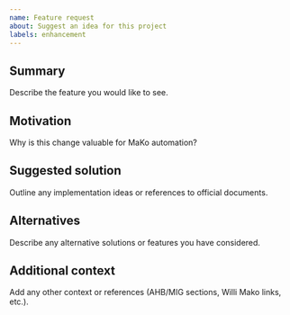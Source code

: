 ```yaml
---
name: Feature request
about: Suggest an idea for this project
labels: enhancement
---
```


## Summary

Describe the feature you would like to see.

## Motivation

Why is this change valuable for MaKo automation?

## Suggested solution

Outline any implementation ideas or references to official documents.

## Alternatives

Describe any alternative solutions or features you have considered.

## Additional context

Add any other context or references (AHB/MIG sections, Willi Mako links, etc.).
